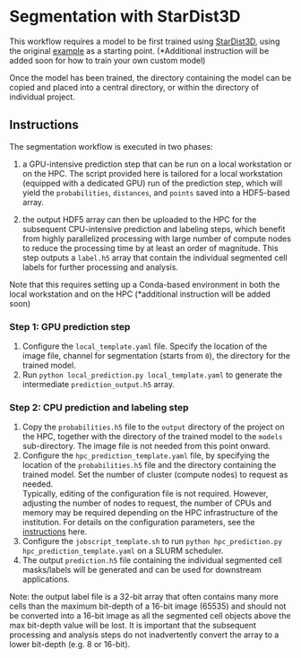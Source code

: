 # Segmentation with StarDist3D

This workflow requires a model to be first trained using [StarDist3D](https://github.com/stardist/stardist), using the original [example](https://github.com/stardist/stardist/tree/main/examples/3D) as a starting point. (*Additional instruction will be added soon for how to train your own custom model)

Once the model has been trained, the directory containing the model can be copied and placed into a central directory, or within the directory of individual project.

## Instructions

The segmentation workflow is executed in two phases:

1) a GPU-intensive prediction step that can be run on a local workstation or on the HPC. The script provided here is tailored for a local workstation (equipped with a dedicated GPU) run of the prediction step, which will yield the `probabilities`, `distances`, and `points` saved into a HDF5-based array.

2) the output HDF5 array can then be uploaded to the HPC for the subsequent CPU-intensive prediction and labeling steps, which benefit from highly parallelized processing with large number of compute nodes to reduce the processing time by at least an order of magnitude. This step outputs a `label.h5` array that contain the individual segmented cell labels for further processing and analysis.

Note that this requires setting up a Conda-based environment in both the local workstation and on the HPC (*additional instruction will be added soon)

### Step 1: GPU prediction step

1. Configure the `local_template.yaml` file. Specify the location of the image file, channel for segmentation (starts from `0`), the directory for the trained model.
2. Run `python local_prediction.py local_template.yaml` to generate the intermediate `prediction_output.h5` array.

### Step 2: CPU prediction and labeling step

1. Copy the `probabilities.h5` file to the `output` directory of the project on the HPC, together with the directory of the trained model to the `models` sub-directory. The image file is not needed from this point onward.
2. Configure the `hpc_prediction_template.yaml` file, by specifying the location of the `probabilities.h5` file and the directory containing the trained model. Set the number of cluster (compute nodes) to request as needed.   
   Typically, editing of the configuration file is not required. However, adjusting the number of nodes to request, the number of CPUs and memory may be required depending on the HPC infrastructure of the institution. For details on the configuration parameters, see the [instructions](./configuration_hpc_prediction.md) here.
4. Configure the `jobscript_template.sh` to run `python hpc_prediction.py hpc_prediction_template.yaml` on a SLURM scheduler.
5. The output `prediction.h5` file containing the individual segmented cell masks/labels will be generated and can be used for downstream applications.

Note: the output label file is a 32-bit array that often contains many more cells than the maximum bit-depth of a 16-bit image (65535) and should not be converted into a 16-bit image as all the segmented cell objects above the max bit-depth value will be lost. It is important that the subsequent processing and analysis steps do not inadvertently convert the array to a lower bit-depth (e.g. 8 or 16-bit).
